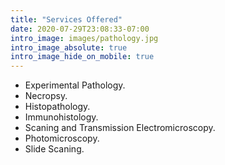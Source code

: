 ```yaml
---
title: "Services Offered"
date: 2020-07-29T23:08:33-07:00
intro_image: images/pathology.jpg
intro_image_absolute: true
intro_image_hide_on_mobile: true
---
```


-  Experimental Pathology.
-  Necropsy.
-  Histopathology.
-  Immunohistology.
-  Scaning and Transmission Electromicroscopy.
-  Photomicroscopy.
-  Slide Scaning.
